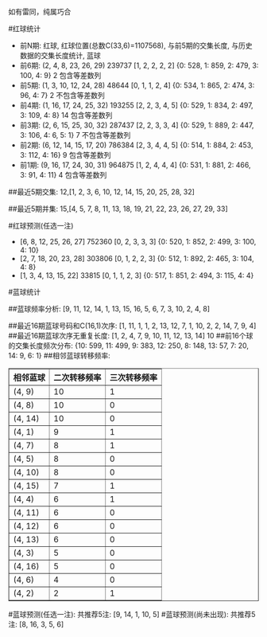 <!-- 
.. title: 双色球2016083期(2016-07-19)数据分析报告
.. slug: slott-2016083-2016-07-19-report
.. date: 2016-07-20 08:00:00 UTC+08:00
.. tags: Lottery
.. link: 
.. description: 
.. type: text
-->

如有雷同，纯属巧合

<!-- TEASER_END-->

#红球统计

- 前N期: 红球, 红球位置(总数C(33,6)=1107568), 与前5期的交集长度, 与历史数据的交集长度统计, 蓝球
- 前6期: (2, 4, 8, 23, 26, 29) 239737 [1, 2, 2, 2, 2] {0: 528, 1: 859, 2: 479, 3: 100, 4: 9} 2 包含等差数列
- 前5期: (1, 3, 10, 12, 24, 28) 48644 [0, 1, 1, 2, 4] {0: 534, 1: 865, 2: 474, 3: 96, 4: 7} 2 不包含等差数列
- 前4期: (1, 16, 17, 24, 25, 32) 193255 [2, 2, 3, 4, 5] {0: 529, 1: 834, 2: 497, 3: 109, 4: 8} 14 包含等差数列
- 前3期: (2, 6, 15, 25, 30, 32) 287437 [2, 2, 3, 3, 4] {0: 529, 1: 889, 2: 447, 3: 106, 4: 6, 5: 1} 7 不包含等差数列
- 前2期: (6, 12, 14, 15, 17, 20) 786384 [2, 3, 4, 4, 5] {0: 514, 1: 884, 2: 453, 3: 112, 4: 16} 9 包含等差数列
- 前1期: (9, 16, 17, 24, 30, 31) 964875 [1, 2, 4, 4, 4] {0: 531, 1: 881, 2: 466, 3: 91, 4: 11} 4 包含等差数列

##最近5期交集:
12,[1, 2, 3, 6, 10, 12, 14, 15, 20, 25, 28, 32]

##最近5期并集:
15,[4, 5, 7, 8, 11, 13, 18, 19, 21, 22, 23, 26, 27, 29, 33]

#红球预测(任选一注)

- [6, 8, 12, 25, 26, 27] 752360 [0, 2, 3, 3, 3] {0: 520, 1: 852, 2: 499, 3: 100, 4: 10}
- [2, 7, 18, 20, 23, 28] 303806 [0, 1, 2, 2, 3] {0: 512, 1: 892, 2: 465, 3: 104, 4: 8}
- [1, 3, 4, 13, 15, 22] 33815 [0, 1, 1, 2, 3] {0: 517, 1: 851, 2: 494, 3: 115, 4: 4}

#蓝球统计

##蓝球频率分析:
[9, 11, 12, 14, 1, 13, 15, 16, 5, 6, 7, 3, 10, 2, 4, 8]

##最近16期蓝球号码和C(16,1)次序:
 [1, 11, 1, 1, 2, 13, 12, 7, 1, 10, 2, 2, 14, 7, 9, 4]
##最近16期蓝球次序无重复长度:
 [1, 2, 4, 7, 9, 10, 11, 12, 13, 14] 10
##前16个球的交集长度频次分布:
{10: 599, 11: 499, 9: 383, 12: 250, 8: 148, 13: 57, 7: 20, 14: 9, 6: 1}
##相邻蓝球转移频率:
 <table border="1" class="table table-striped dataframe">
  <thead>
    <tr style="text-align: right;">
      <th>相邻蓝球</th>
      <th>二次转移频率</th>
      <th>三次转移频率</th>
    </tr>
  </thead>
  <tbody>
    <tr>
      <td>(4, 9)</td>
      <td>10</td>
      <td>1</td>
    </tr>
    <tr>
      <td>(4, 8)</td>
      <td>10</td>
      <td>0</td>
    </tr>
    <tr>
      <td>(4, 14)</td>
      <td>10</td>
      <td>0</td>
    </tr>
    <tr>
      <td>(4, 1)</td>
      <td>9</td>
      <td>1</td>
    </tr>
    <tr>
      <td>(4, 7)</td>
      <td>8</td>
      <td>1</td>
    </tr>
    <tr>
      <td>(4, 5)</td>
      <td>8</td>
      <td>0</td>
    </tr>
    <tr>
      <td>(4, 10)</td>
      <td>8</td>
      <td>0</td>
    </tr>
    <tr>
      <td>(4, 15)</td>
      <td>7</td>
      <td>1</td>
    </tr>
    <tr>
      <td>(4, 4)</td>
      <td>6</td>
      <td>1</td>
    </tr>
    <tr>
      <td>(4, 11)</td>
      <td>6</td>
      <td>0</td>
    </tr>
    <tr>
      <td>(4, 12)</td>
      <td>6</td>
      <td>0</td>
    </tr>
    <tr>
      <td>(4, 13)</td>
      <td>6</td>
      <td>0</td>
    </tr>
    <tr>
      <td>(4, 3)</td>
      <td>5</td>
      <td>0</td>
    </tr>
    <tr>
      <td>(4, 16)</td>
      <td>5</td>
      <td>0</td>
    </tr>
    <tr>
      <td>(4, 6)</td>
      <td>4</td>
      <td>0</td>
    </tr>
    <tr>
      <td>(4, 2)</td>
      <td>2</td>
      <td>1</td>
    </tr>
  </tbody>
</table>
#蓝球预测(任选一注):
共推荐5注: [9, 14, 1, 10, 5]
#蓝球预测(尚未出现):
共推荐5注: [8, 16, 3, 5, 6]

